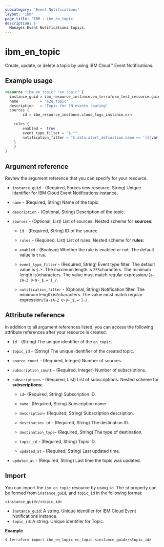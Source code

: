 ```yaml
---
subcategory: 'Event Notifications'
layout: 'ibm'
page_title: 'IBM : ibm_en_topic'
description: |-
  Manages Event Notifications topics.
---
```


# ibm_en_topic

Create, update, or delete a topic by using IBM Cloud™ Event Notifications.

## Example usage

```terraform
resource "ibm_en_topic" "en_topic" {
  instance_guid = ibm_resource_instance.en_terraform_test_resource.guid
  name          = "e2e topic"
  description   = "Topic for EN events routing"
  sources {
		id = ibm_resource_instance.cloud_logs_instance.crn
		
	rules {
		enabled =  true
		event_type_filter = "$.*"
		notification_filter = "$.data.alert_definition.name == '[${var.environment}]'"
	}
	}
}
```

## Argument reference

Review the argument reference that you can specify for your resource.

- `instance_guid` - (Required, Forces new resource, String) Unique identifier for IBM Cloud Event Notifications instance.

- `name` - (Required, String) Name of the topic.

- `description` - (Optional, String) Description of the topic.

- `sources` - (Optional, List) List of sources.
  Nested scheme for **sources**:

  - `id` - (Required, String) ID of the source.

  - `rules` - (Required, List) List of rules.
    Nested scheme for **rules**:

  - `enabled` - (Boolean) Whether the rule is enabled or not. The default value is `true`.

  - `event_type_filter` - (Required, String) Event type filter. The default value is `$.*`. The maximum length is `255`characters. The minimum length is`3`characters. The value must match regular expression`/[a-zA-Z 0-9-_$.=']_/`.

  - `notification_filter` - (Optional, String) Notification filter. The minimum length is`0`characters. The value must match regular expression`/[a-zA-Z 0-9-_$.=']-/`.

## Attribute reference

In addition to all argument references listed, you can access the following attribute references after your resource is created.

- `id` - (String) The unique identifier of the `en_topic`.
- `topic_id` - (String) The unique identifier of the created topic.
- `source_count` - (Required, Integer) Number of sources.
- `subscription_count` - (Required, Integer) Number of subscriptions.
- `subscriptions` - (Required, List) List of subscriptions.
  Nested scheme for **subscriptions**:

  - `id`- (Required, String) Subscription ID.

  - `name`- (Required, String) Subscription name.

  - `description`- (Required, String) Subscription description.

  - `destination_id` - (Required, String) The destination ID.

  - `destination_type`- (Required, String) The type of destination.

  - `topic_id` - (Required, String) Topic ID.

  - `updated_at` - (Required, String) Last updated time.

- `updated_at` - (Required, String) Last time the topic was updated.

## Import

You can import the `ibm_en_topic` resource by using `id`.
The `id` property can be formed from `instance_guid`, and `topic_id` in the following format:

```
<instance_guid>/<topic_id>
```

- `instance_guid`: A string. Unique identifier for IBM Cloud Event Notifications instance.
- `topic_id`: A string. Unique identifier for Topic.

**Example**

```
$ terraform import ibm_en_topic.en_topic <instance_guid>/<topic_id>

```
